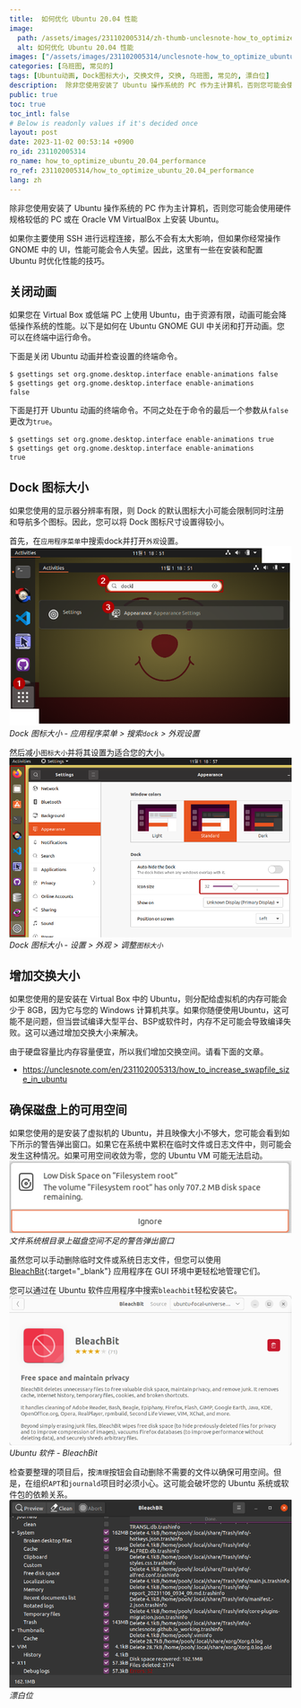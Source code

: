 ```yaml
---
title:  如何优化 Ubuntu 20.04 性能
image:
  path: /assets/images/231102005314/zh-thumb-unclesnote-how_to_optimize_ubuntu_20.04_performance.png
  alt: 如何优化 Ubuntu 20.04 性能
images: ["/assets/images/231102005314/unclesnote-how_to_optimize_ubuntu_20.04_performance-dock_icon_size-application_menu_search_dock_appearance_settings.png", "/assets/images/231102005314/unclesnote-how_to_optimize_ubuntu_20.04_performance-dock_icon_size-settings_appearance_resize_icon_size.png", "/assets/images/231102005314/unclesnote-how_to_optimize_ubuntu_20.04_performance-warning_popup_for_low_disk_space_on_filessystem_root.png", "/assets/images/231102005314/unclesnote-how_to_optimize_ubuntu_20.04_performance-ubuntu_software-bleachbit.png", "/assets/images/231102005314/unclesnote-how_to_optimize_ubuntu_20.04_performance-bleachbit.png"]
categories: [乌班图, 常见的]
tags: [Ubuntu动画, Dock图标大小, 交换文件, 交换, 乌班图, 常见的, 漂白位]
description:  除非您使用安装了 Ubuntu 操作系统的 PC 作为主计算机，否则您可能会使用硬件规格较低的 PC 或在 Oracle VM VirtualBox 上安装 Ubuntu。如果你主要使用 SSH 进行远程连接，那么不会有太大影响，但如果你经常操作 GNOME 中的 UI，性能可能会令人失望。因此，这里有一些在安装和配
public: true
toc: true
toc_intl: false
# Below is readonly values if it's decided once
layout: post
date: 2023-11-02 00:53:14 +0900
ro_id: 231102005314
ro_name: how_to_optimize_ubuntu_20.04_performance
ro_ref: 231102005314/how_to_optimize_ubuntu_20.04_performance
lang: zh
---
```

除非您使用安装了 Ubuntu 操作系统的 PC 作为主计算机，否则您可能会使用硬件规格较低的 PC 或在 Oracle VM VirtualBox 上安装 Ubuntu。  

如果你主要使用 SSH 进行远程连接，那么不会有太大影响，但如果你经常操作 GNOME 中的 UI，性能可能会令人失望。因此，这里有一些在安装和配置 Ubuntu 时优化性能的技巧。  
## 关闭动画
如果您在 Virtual Box 或低端 PC 上使用 Ubuntu，由于资源有限，动画可能会降低操作系统的性能。以下是如何在 Ubuntu GNOME GUI 中关闭和打开动画。您可以在终端中运行命令。  

下面是关闭 Ubuntu 动画并检查设置的终端命令。  

```shell
$ gsettings set org.gnome.desktop.interface enable-animations false
$ gsettings get org.gnome.desktop.interface enable-animations
false
```
下面是打开 Ubuntu 动画的终端命令。不同之处在于命令的最后一个参数从`false`更改为`true`。  

```shell
$ gsettings set org.gnome.desktop.interface enable-animations true
$ gsettings get org.gnome.desktop.interface enable-animations
true
```
## Dock 图标大小
如果您使用的显示器分辨率有限，则 Dock 的默认图标大小可能会限制同时注册和导航多个图标。因此，您可以将 Dock 图标尺寸设置得较小。  

首先，在`应用程序菜单`中搜索dock并打开`外观`设置。  
![Dock 图标大小 - 应用程序菜单 > 搜索`dock` > 外观设置](/assets/images/231102005314/unclesnote-how_to_optimize_ubuntu_20.04_performance-dock_icon_size-application_menu_search_dock_appearance_settings.png)
_Dock 图标大小 - 应用程序菜单 > 搜索`dock` > 外观设置_

然后减小`图标大小`并将其设置为适合您的大小。  
![Dock 图标大小 - 设置 > 外观 > 调整`图标大小`](/assets/images/231102005314/unclesnote-how_to_optimize_ubuntu_20.04_performance-dock_icon_size-settings_appearance_resize_icon_size.png)
_Dock 图标大小 - 设置 > 外观 > 调整`图标大小`_

## 增加交换大小
如果您使用的是安装在 Virtual Box 中的 Ubuntu，则分配给虚拟机的内存可能会少于 8GB，因为它与您的 Windows 计算机共享。如果你随便使用Ubuntu，这可能不是问题，但当尝试编译大型平台、BSP或软件时，内存不足可能会导致编译失败。这可以通过增加交换大小来解决。  

由于硬盘容量比内存容量便宜，所以我们增加交换空间。请看下面的文章。  
- https://unclesnote.com/en/231102005313/how_to_increase_swapfile_size_in_ubuntu

## 确保磁盘上的可用空间
如果您使用的是安装了虚拟机的 Ubuntu，并且映像大小不够大，您可能会看到如下所示的警告弹出窗口。如果它在系统中累积在临时文件或日志文件中，则可能会发生这种情况。如果可用空间收敛为零，您的 Ubuntu VM 可能无法启动。  
![文件系统根目录上磁盘空间不足的警告弹出窗口](/assets/images/231102005314/unclesnote-how_to_optimize_ubuntu_20.04_performance-warning_popup_for_low_disk_space_on_filessystem_root.png)
_文件系统根目录上磁盘空间不足的警告弹出窗口_

虽然您可以手动删除临时文件或系统日志文件，但您可以使用 [BleachBit](https://www.bleachbit.org/features){:target="_blank"} 应用程序在 GUI 环境中更轻松地管理它们。  

您可以通过在 Ubuntu 软件应用程序中搜索`bleachbit`轻松安装它。  
![Ubuntu 软件 - BleachBit](/assets/images/231102005314/unclesnote-how_to_optimize_ubuntu_20.04_performance-ubuntu_software-bleachbit.png)
_Ubuntu 软件 - BleachBit_

检查要整理的项目后，按`清理`按钮会自动删除不需要的文件以确保可用空间。但是，在组织`APT`和`journald`项目时必须小心。这可能会破坏您的 Ubuntu 系统或软件包的依赖关系。  
![漂白位](/assets/images/231102005314/unclesnote-how_to_optimize_ubuntu_20.04_performance-bleachbit.png)
_漂白位_

